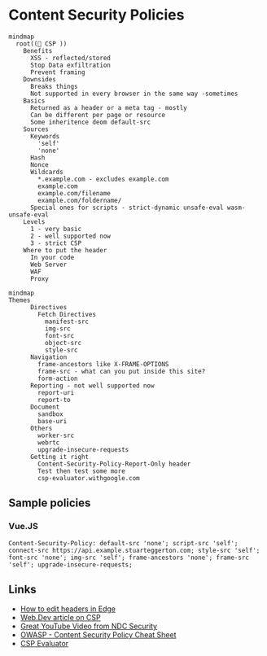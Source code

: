 # Content Security Policies

```mermaid
mindmap
  root((🚀 CSP ))
    Benefits
      XSS - reflected/stored
      Stop Data exfiltration
      Prevent framing
    Downsides
      Breaks things
      Not supported in every browser in the same way -sometimes
    Basics
      Returned as a header or a meta tag - mostly
      Can be different per page or resource
      Some inheritence deom default-src
    Sources
      Keywords
        'self'
        'none'
      Hash
      Nonce
      Wildcards
        *.example.com - excludes example.com
        example.com
        example.com/filename
        example.com/foldername/
      Special ones for scripts - strict-dynamic unsafe-eval wasm-unsafe-eval
    Levels
      1 - very basic
      2 - well supported now
      3 - strict CSP
    Where to put the header
      In your code
      Web Server
      WAF
      Proxy
```

```mermaid
mindmap
Themes
      Directives
        Fetch Directives
          manifest-src
          img-src
          font-src
          object-src
          style-src
      Navigation
        frame-ancestors like X-FRAME-OPTIONS
        frame-src - what can you put inside this site?
        form-action
      Reporting - not well supported now
        report-uri
        report-to
      Document
        sandbox
        base-uri
      Others
        worker-src
        webrtc
        upgrade-insecure-requests
      Getting it right
        Content-Security-Policy-Report-Only header
        Test then test some more
        csp-evaluator.withgoogle.com
```

## Sample policies
### Vue.JS
```
Content-Security-Policy: default-src 'none'; script-src 'self'; connect-src https://api.example.stuarteggerton.com; style-src 'self'; font-src 'none'; img-src 'self'; frame-ancestors 'none'; frame-src 'self'; upgrade-insecure-requests;
```

## Links
- [How to edit headers in Edge](https://learn.microsoft.com/en-us/microsoft-edge/devtools/javascript/overrides)
- [Web.Dev article on CSP](https://web.dev/articles/csp)
- [Great YouTube Video from NDC Security](https://youtu.be/eFbFMqaqSAk?si=jT4m4opwIcBUV6AU)
- [OWASP - Content Security Policy Cheat Sheet](https://cheatsheetseries.owasp.org/cheatsheets/Content_Security_Policy_Cheat_Sheet.html)
- [CSP Evaluator](https://csp-evaluator.withgoogle.com)
